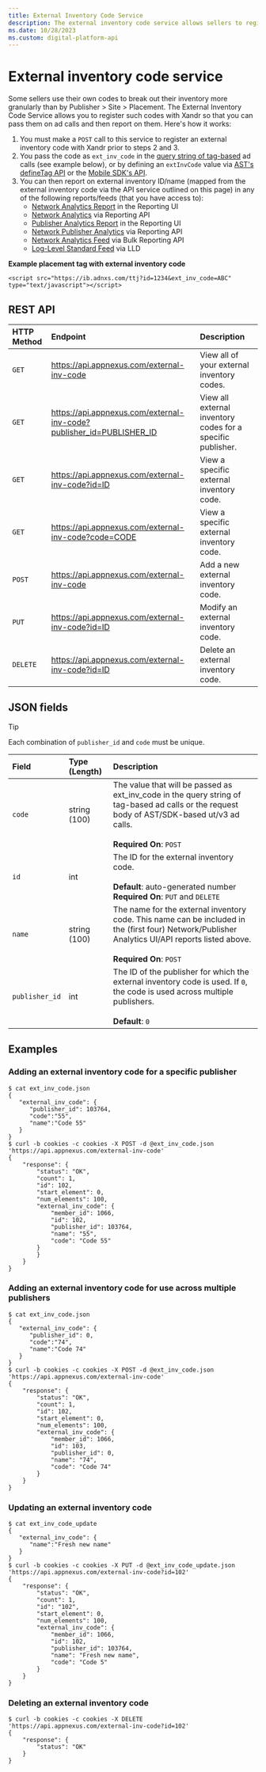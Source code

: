 ```yaml
---
title: External Inventory Code Service
description: The external inventory code service allows sellers to register their own codes for granular inventory breakdown and report on them during ad calls.
ms.date: 10/28/2023
ms.custom: digital-platform-api
---
```


# External inventory code service

Some sellers use their own codes to break out their inventory more granularly than by Publisher \> Site \> Placement. The External Inventory Code Service allows you to register such codes with Xandr so that you can pass them on ad calls and then report on them. Here's how it works:

1. You must make a `POST` call to this service to register an external inventory code with Xandr prior to steps 2 and 3.
1. You pass the code as `ext_inv_code` in the [query string of tag-based](../monetize/placement-tag-parameters.md) ad calls (see example below), or by defining an `extInvCode` value via [AST's defineTag API](../seller-tag/define-tag.md) or the [Mobile SDK's API](../mobile-sdk/support-for-external-inventory-code-and-traffic-source-code-on-android.md).
1. You can then report on external inventory ID/name (mapped from the external inventory code via the API service outlined on this page) in any of the following reports/feeds (that you have access to):  
    - [Network Analytics Report](../monetize/network-analytics-report.md) in the Reporting UI
    - [Network Analytics](./network-analytics.md) via Reporting API
    - [Publisher Analytics Report](../monetize/publisher-analytics.md) in the Reporting UI
    - [Network Publisher Analytics](./network-publisher-analytics.md) via Reporting API
    - [Network Analytics Feed](./network-analytics-feed.md) via Bulk Reporting API
    - [Log-Level Standard Feed](../log-level-data/standard-feed.md) via LLD

**Example placement tag with external inventory code**

```
<script src="https://ib.adnxs.com/ttj?id=1234&ext_inv_code=ABC" type="text/javascript"></script>
```

## REST API

| HTTP Method | Endpoint | Description |
|:---|:---|:---|
| `GET` | https://api.appnexus.com/external-inv-code | View all of your external inventory codes. |
| `GET` | https://api.appnexus.com/external-inv-code?publisher_id=PUBLISHER_ID | View all external inventory codes for a specific publisher. |
| `GET` | https://api.appnexus.com/external-inv-code?id=ID | View a specific external inventory code. |
| `GET` | https://api.appnexus.com/external-inv-code?code=CODE | View a specific external inventory code. |
| `POST` | https://api.appnexus.com/external-inv-code | Add a new external inventory code. |
| `PUT` | https://api.appnexus.com/external-inv-code?id=ID | Modify an external inventory code. |
| `DELETE` | https://api.appnexus.com/external-inv-code?id=ID | Delete an external inventory code. |

## JSON fields

> [!TIP]
> Each combination of `publisher_id` and `code` must be unique.

| Field | Type (Length) | Description |
|:---|:---|:---|
| `code` | string (100) | The value that will be passed as ext_inv_code in the query string of tag-based ad calls or the request body of AST/SDK-based ut/v3 ad calls.<br><br>**Required On**: `POST` |
| `id` | int | The ID for the external inventory code.<br><br>**Default**: auto-generated number<br>**Required On**: `PUT` and `DELETE` |
| `name` | string (100) | The name for the external inventory code. This name can be included in the (first four) Network/Publisher Analytics UI/API reports listed above.<br><br>**Required On**: `POST` |
| `publisher_id` | int | The ID of the publisher for which the external inventory code is used. If `0`, the code is used across multiple publishers.<br><br>**Default**: `0` |

## Examples

### Adding an external inventory code for a specific publisher

```
$ cat ext_inv_code.json
{
   "external_inv_code": {
      "publisher_id": 103764,
      "code":"55",
      "name":"Code 55"
   }
}
$ curl -b cookies -c cookies -X POST -d @ext_inv_code.json 'https://api.appnexus.com/external-inv-code'
{
    "response": {
        "status": "OK",
        "count": 1,
        "id": 102,
        "start_element": 0,
        "num_elements": 100,
        "external_inv_code": {
            "member_id": 1066,
            "id": 102,
            "publisher_id": 103764,
            "name": "55",
            "code": "Code 55"
        }
        }
    }
}
```

### Adding an external inventory code for use across multiple publishers

```
$ cat ext_inv_code.json
{
   "external_inv_code": {
      "publisher_id": 0,
      "code":"74",
      "name":"Code 74"
   }
}
$ curl -b cookies -c cookies -X POST -d @ext_inv_code.json 'https://api.appnexus.com/external-inv-code'
{
    "response": {
        "status": "OK",
        "count": 1,
        "id": 102,
        "start_element": 0,
        "num_elements": 100,
        "external_inv_code": {
            "member_id": 1066,
            "id": 103,
            "publisher_id": 0,
            "name": "74",
            "code": "Code 74"
        }
    }
}
```

### Updating an external inventory code

```
$ cat ext_inv_code_update
{
   "external_inv_code": {
      "name":"Fresh new name"
   }
}
$ curl -b cookies -c cookies -X PUT -d @ext_inv_code_update.json 'https://api.appnexus.com/external-inv-code?id=102'
{
    "response": {
        "status": "OK",
        "count": 1,
        "id": "102",
        "start_element": 0,
        "num_elements": 100,
        "external_inv_code": {
            "member_id": 1066,
            "id": 102,
            "publisher_id": 103764,
            "name": "Fresh new name",
            "code": "Code 5"
        }
    }
}
```

### Deleting an external inventory code

```
$ curl -b cookies -c cookies -X DELETE 'https://api.appnexus.com/external-inv-code?id=102'
{
    "response": {
        "status": "OK"
    }
}
```
